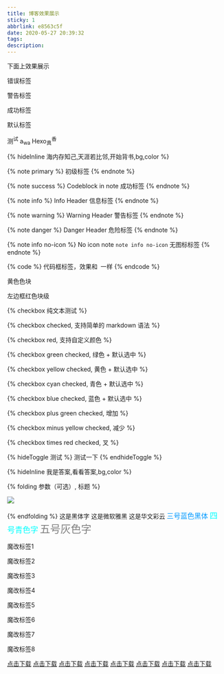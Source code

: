 ```yaml
---
title: 博客效果展示
sticky: 1
abbrlink: e8563c5f
date: 2020-05-27 20:39:32
tags:
description:
---
```

下面上效果展示

<div class="tip error"><p>错误标签</p><p></p></div>

<div class="tip warning"><p>警告标签</p><p></p></div>

<div class="tip success"><p>成功标签</p><p></p></div>

<div class="tip "><p>默认标签</p><p></p></div>

测<sup>试</sup>
a<sub>wa</sub>
Hexo<sub>真</sub><sup>香</sup>

{% hideInline 海内存知己‚天涯若比邻,开始背书,bg,color %}

{% note primary %}
初级标签
{% endnote %}

{% note success %}
 Codeblock in note
成功标签
{% endnote %}

{% note info %}
 Info Header
信息标签
{% endnote %}

{% note warning %}
 Warning Header
警告标签
{% endnote %}

{% note danger %}
 Danger Header
危险标签
{% endnote %}

{% note info no-icon %}
 No icon note
 `note info no-icon`
无图标标签
{% endnote %}

{% code %}
代码框标签，效果和``` ```一样
{% endcode %}

<span id="inline-yellow">黄色色块</span>

<p id="div-border-left-red">左边框红色块级</p>


{% checkbox 纯文本测试 %}

{% checkbox checked, 支持简单的 markdown 语法 %}

{% checkbox red, 支持自定义颜色 %}

{% checkbox green checked, 绿色 + 默认选中 %}

{% checkbox yellow checked, 黄色 + 默认选中 %}

{% checkbox cyan checked, 青色 + 默认选中 %}

{% checkbox blue checked, 蓝色 + 默认选中 %}

{% checkbox plus green checked, 增加 %}

{% checkbox minus yellow checked, 减少 %}

{% checkbox times red checked, 叉 %}

{% hideToggle 测试 %}
测试一下
{% endhideToggle %}

{% hideInline 我是答案,看看答案,bg,color %}

{% folding 参数（可选）, 标题 %}

![](https://cdn.jsdelivr.net/gh/xaoxuu/cdn-wallpaper/abstract/41F215B9-261F-48B4-80B5-4E86E165259E.jpeg)

{% endfolding %}
<font face="黑体">这是黑体字</font>
<font face="微软雅黑">这是微软雅黑</font>
<font face="STCAIYUN">这是华文彩云</font>
<font color=#0099ff size=3 face="黑体">三号蓝色黑体</font>
<font color=#00ffff size=4>四号青色字</font>
<font color=gray size=5>五号灰色字</font>
<div class="tip wtgo faa-spin animated-hover"><p>魔改标签1</p><p></p></div>
<div class="tip ban faa-bounce animated"><p>魔改标签2</p><p></p></div>
<div class="tip home faa-spin animated-hover"><p>魔改标签3</p><p></p></div>
<div class="tip important faa-bounce animated"><p>魔改标签4</p><p></p></div>
<div class="tip ref faa-spin animated-hover"><p>魔改标签5</p><p></p></div>
<div class="tip ffa faa-bounce animated"><p>魔改标签6</p><p></p></div>
<div class="tip key faa-spin animated-hover"><p>魔改标签7</p><p></p></div>
<div class="tip socd faa-bounce animated"><p>魔改标签8</p><p></p></div>
<a href="https://pan.baidu.com/" target="_blank" rel="noopener" class="button button-glow button-border button-rounded button-primary one-pan-link-mark"><span class="one-pan-tip one-pan-tip-mark one-pan-tip-success">点击下载</span></a>
<a href="https://pan.baidu.com/" target="_blank" rel="noopener" class="button button-plain button-border button-rounded button-primary one-pan-link-mark"><span class="one-pan-tip one-pan-tip-mark one-pan-tip-success">点击下载</span></a>
<a href="https://pan.baidu.com/" target="_blank" rel="noopener" class="button button-primary button-border button-rounded button-primary one-pan-link-mark"><span class="one-pan-tip one-pan-tip-mark one-pan-tip-success">点击下载</span></a>
<a href="https://pan.baidu.com/" target="_blank" rel="noopener" class="button button-inverse button-border button-rounded button-primary one-pan-link-mark"><span class="one-pan-tip one-pan-tip-mark one-pan-tip-success">点击下载</span></a>
<a href="https://pan.baidu.com/" target="_blank" rel="noopener" class="button button-action button-border button-rounded button-primary one-pan-link-mark"><span class="one-pan-tip one-pan-tip-mark one-pan-tip-success">点击下载</span></a>
<a href="https://pan.baidu.com/" target="_blank" rel="noopener" class="button button-highlight button-border button-rounded button-primary one-pan-link-mark"><span class="one-pan-tip one-pan-tip-mark one-pan-tip-success">点击下载</span></a>
<a href="https://pan.baidu.com/" target="_blank" rel="noopener" class="button button-caution button-border button-rounded button-primary one-pan-link-mark"><span class="one-pan-tip one-pan-tip-mark one-pan-tip-success">点击下载</span></a>
<a href="https://pan.baidu.com/" target="_blank" rel="noopener" class="button button-royal button-border button-rounded button-primary one-pan-link-mark"><span class="one-pan-tip one-pan-tip-mark one-pan-tip-success">点击下载</span></a>

